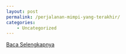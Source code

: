 ```yaml
---
layout: post
permalink: /perjalanan-mimpi-yang-terakhir/
categories:
    - Uncategorized
---
```


[Baca Selengkapnya](/07)
